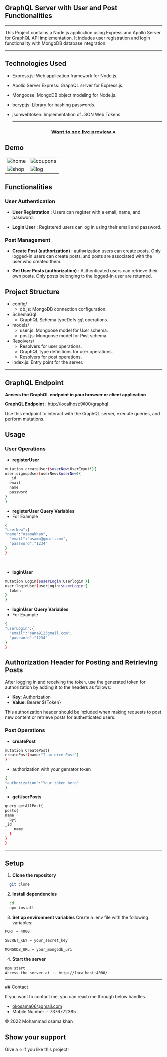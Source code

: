 ## GraphQL Server with User and Post Functionalities
<hr/>
This Project contains a Node.js application using Express and Apollo Server for GraphQL API implementation. It includes user registration and login functionality with MongoDB database integration.
<hr/>

## Technologies Used

- Express.js: Web application framework for Node.js.
- Apollo Server Express: GraphQL server for Express.js.
- Mongoose: MongoDB object modeling for Node.js.
- bcryptjs: Library for hashing passwords.
- jsonwebtoken: Implementation of JSON Web Tokens.

  <hr/>
<h3 align="center"><a href="https://idea-clan-task.onrender.com/"><strong>Want to see live preview »</strong></a></h3>

## Demo 

<table>
  <tr>
    <td><img maxW="50%" src="https://github.com/osamakhan9/idea-clan-Task/assets/101393695/22c6a337-0b14-4fb2-8a23-1b056a580bed"  alt="home" /></td>
    <td><img maxW="50%" src="https://github.com/osamakhan9/idea-clan-Task/assets/101393695/fea7ea2b-a51a-4ae2-a135-c91ff357e15d"  alt="coupons" /></td>
  </tr>
  <tr>
   <td><img src="https://github.com/osamakhan9/idea-clan-Task/assets/101393695/5f993054-592d-4366-8adc-da863818745b"  alt="shop" /></td>
    <td><img src="https://github.com/osamakhan9/idea-clan-Task/assets/101393695/932d05b8-4d6b-4e9e-964c-8e5cd060ed07"  alt="log" /></td>
  </tr>
  
</table>

  ## Functionalities
### User Authentication
- **User Registration** : Users can register with a email, name, and password.

- **Login User** : Registered users can log in using their email and password.

### Post Management
- **Create Post (authorization)** : authorization users can create posts. Only logged-in users can create posts, and posts are associated with the user who created them.

- **Get User Posts (authorization)** : Authenticated users can retrieve their own posts. Only posts belonging to the logged-in user are returned.


## Project Structure
  - config/
    - db.js: MongoDB connection configuration.
  - SchemaGql
    - GraphQL Schema typeDefs `gql` operations.
  - models/
    - user.js: Mongoose model for User schema.
    - post.js: Mongoose model for Post schema.
  - Resolvers/
    - Resolvers for user operations.
    - GraphQL type definitions for user operations.
    - Resolvers for post operations.
  - index.js: Entry point for the server.

<hr/>


## GraphQL Endpoint
**Access the GraphQL endpoint in your browser or client application**

**GraphQL Endpoint** : http://localhost:9000/graphql

Use this endpoint to interact with the GraphQL server, execute queries, and perform mutations.


## Usage
### User Operations
 - **registerUser**
```bash
mutation createUser($userNew:UserInput!){
user:signupUser(userNew:$userNew){
  _id
  email
  name
  password
}
}
```
- **registerUser Query Variables**
- For Example
```bash
{
"userNew":{
"name":"osamakhan",
  "email":"osamn@gmail.com",
  "password":"1234"
}
}
```
<br/>

- **loginUser**
```bash
mutation Login($userLogin:Userlogin!){
user:loginUser(userLogin:$userLogin){
  token
}
}

```
- **loginUser Query Variables**
- For Example
```bash
{
"userLogin":{
  "email":"sana@123gmail.com",
  "password":"1234"
}
}
```


## Authorization Header for Posting and Retrieving Posts

After logging in and receiving the token, use the generated token for authorization by adding it to the headers as follows:

- **Key**: Authorization
- **Value**: Bearer ${Token}

This authorization header should be included when making requests to post new content or retrieve posts for authenticated users.

### Post Operations

- **createPost**
```bash
mutation CreatePost{
createPost(name:"I am nice Post")
}
```
 - authorization with your genrator token
  ```bash
{
"authorization":"Your token here"
}
```

- **getUserPosts**
```bash
query getAllPost{
posts{
name
  by{
_id
    name
  }
}
}
```
<hr/>

## Setup

1. **Clone the repository** 
```bash
  git clone 
```
2. **Install dependencies**
```bash
  cd 
  npm install
```

3. **Set up environment variables** 
Create a .env file with the following variables:
```bash
PORT = 4000

SECRET_KEY = your_secret_key

MONGODB_URL = your_mongodb_uri
```
4. **Start the server**
```bash
npm start
Access the server at :- http://localhost:4000/
```
<hr/>
## Contact

If you want to contact me, you can reach me through below handles. <br />
- okosama06@gmail.com
- Mobile Number :- 7376772385
  
© 2022 Mohammad osama khan

## Show your support

Give a ⭐️ if you like this project!


